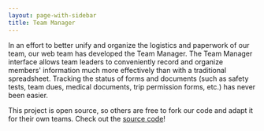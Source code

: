 ```yaml
---
layout: page-with-sidebar
title: Team Manager
---
```

In an effort to better unify and organize the logistics and paperwork of our team, our web team has developed the Team Manager. The Team Manager interface allows team leaders to conveniently record and organize members' information much more effectively than with a traditional spreadsheet. Tracking the status of forms and documents (such as safety tests, team dues, medical documents, trip permission forms, etc.) has never been easier.

This project is open source, so others are free to fork our code and adapt it for their own teams. Check out the [source code](https://github.com/Team694/teammanager)!
